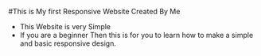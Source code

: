 #This is My first Responsive Website Created By Me

* This Website is very Simple
* If you are a beginner Then this is for you to learn how to make a simple and basic responsive design.
